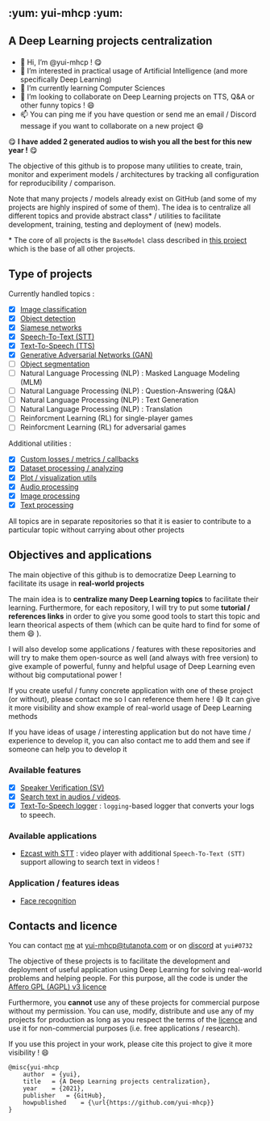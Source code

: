 <h2 aligne = "center">
<p> :yum: yui-mhcp :yum: </p>
</h2>

<h2 aligne = "center">
<p> A Deep Learning projects centralization </p>
</h2>


- 👋 Hi, I’m @yui-mhcp ! :yum:
- 👀 I’m interested in practical usage of Artificial Intelligence (and more specifically Deep Learning)
- 🌱 I’m currently learning Computer Sciences
- 💞️ I’m looking to collaborate on Deep Learning projects on TTS, Q&A or other funny topics ! :smile:
- 📫 You can ping me if you have question or send me an email / Discord message if you want to collaborate on a new project :smile:

:yum: **I have added 2 generated audios to wish you all the best for this new year !** :yum:

The objective of this github is to propose many utilities to create, train, monitor and experiment models / architectures by tracking all configuration for reproducibility / comparison. 

Note that many projects / models already exist on GitHub (and some of my projects are highly inspired of some of them). The idea is to centralize all different topics and provide abstract class\* / utilities to facilitate development, training, testing and deployment of (new) models. 

\* The core of all projects is the `BaseModel` class described in [this project](https://github.com/yui-mhcp/base_dl_project) which is the base of all other projects.

## Type of projects

Currently handled topics : 
- [x] [Image classification](https://github.com/yui-mhcp/base_dl_project)
- [x] [Object detection](https://github.com/yui-mhcp/detection)
- [x] [Siamese networks](https://github.com/yui-mhcp/siamese_networks)
- [x] [Speech-To-Text (STT)](https://github.com/yui-mhcp/speech_to_text)
- [x] [Text-To-Speech (TTS)](https://github.com/yui-mhcp/text_to_speech)
- [x] [Generative Adversarial Networks (GAN)](https://github.com/yui-mhcp/generation)
- [ ] [Object segmentation](https://github.com/yui-mhcp/detection)
- [ ] Natural Language Processing (NLP) : Masked Language Modeling (MLM)
- [ ] Natural Language Processing (NLP) : Question-Answering (Q&A)
- [ ] Natural Language Processing (NLP) : Text Generation
- [ ] Natural Language Processing (NLP) : Translation
- [ ] Reinforcment Learning (RL) for single-player games
- [ ] Reinforcment Learning (RL) for adversarial games

Additional utilities : 
- [x] [Custom losses / metrics / callbacks](https://github.com/yui-mhcp/base_dl_project)
- [x] [Dataset processing / analyzing](https://github.com/yui-mhcp/base_dl_project)
- [x] [Plot / visualization utils](https://github.com/yui-mhcp/data_processing)
- [x] [Audio processing](https://github.com/yui-mhcp/data_processing)
- [x] [Image processing](https://github.com/yui-mhcp/data_processing)
- [x] [Text processing](https://github.com/yui-mhcp/data_processing)

All topics are in separate repositories so that it is easier to contribute to a particular topic without carrying about other projects


## Objectives and applications

The main objective of this github is to democratize Deep Learning to facilitate its usage in **real-world projects**

The main idea is to **centralize many Deep Learning topics** to facilitate their learning. 
Furthermore, for each repository, I will try to put some **tutorial / references links** in order to give you some good tools to start this topic and learn theorical aspects of them (which can be quite hard to find for some of them :smile: ).  

I will also develop some applications / features with these repositories and will try to make them open-source as well (and always with free version) to give example of powerful, funny and helpful usage of Deep Learning even without big computational power !

If you create useful / funny concrete application with one of these project (or without), please contact me so I can reference them here ! :smile: It can give it more visibility and show example of real-world usage of Deep Learning methods 

If you have ideas of usage / interesting application but do not have time / experience to develop it, you can also contact me to add them and see if someone can help you to develop it

### Available features

- [x] [Speaker Verification (SV)](https://github.com/yui-mhcp/siamese_networks)
- [x] [Search text in audios / videos](https://github.com/yui-mhcp/speech_to_text).
- [x] [Text-To-Speech logger](https://github.com/yui-mhcp/text_to_speech) : `logging`-based logger that converts your logs to speech.

### Available applications

- [Ezcast with STT](https://github.com/yui-mhcp/ezcast) : video player with additional `Speech-To-Text (STT)` support allowing to search text in videos !

### Application / features ideas

- [Face recognition](https://github.com/yui-mhcp/siamese_networks)

## Contacts and licence

You can contact [me](https://github.com/yui-mhcp) at yui-mhcp@tutanota.com or on [discord](https://discord.com) at `yui#0732`

The objective of these projects is to facilitate the development and deployment of useful application using Deep Learning for solving real-world problems and helping people. 
For this purpose, all the code is under the [Affero GPL (AGPL) v3 licence](LICENCE)

Furthermore, you **cannot** use any of these projects for commercial purpose without my permission. You can use, modify, distribute and use any of my projects for production as long as you respect the terms of the [licence](LICENCE) and use it for non-commercial purposes (i.e. free applications / research). 

If you use this project in your work, please cite this project to give it more visibility ! :smile:

```
@misc{yui-mhcp
    author  = {yui},
    title   = {A Deep Learning projects centralization},
    year    = {2021},
    publisher   = {GitHub},
    howpublished    = {\url{https://github.com/yui-mhcp}}
}
```

